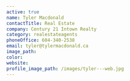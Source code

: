 ```yaml
---
active: true
name: Tyler Macdonald
contactTitle: Real Estate
company: Century 21 Intown Realty
category: realestateagents
phoneOffice: 604-340-2538
email: tyler@tylermacdonald.ca
image_path:
color:
website:
profile_image_path: /images/tyler---web.jpg
---
```



